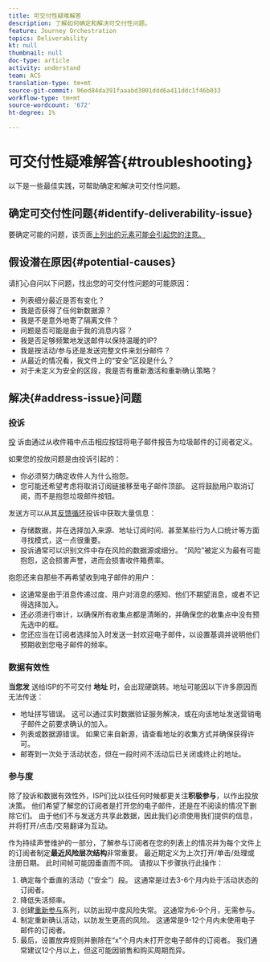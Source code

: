 ```yaml
---
title: 可交付性疑难解答
description: 了解如何确定和解决可交付性问题。
feature: Journey Orchestration
topics: Deliverability
kt: null
thumbnail: null
doc-type: article
activity: understand
team: ACS
translation-type: tm+mt
source-git-commit: 96ed84da391faaabd3001ddd6a411ddc1f46b033
workflow-type: tm+mt
source-wordcount: '672'
ht-degree: 1%

---
```



# 可交付性疑难解答{#troubleshooting}

以下是一些最佳实践，可帮助确定和解决可交付性问题。

## 确定可交付性问题{#identify-deliverability-issue}

要确定可能的问题，该页面[上列出的元素可能会引起您的注意。](/help/ongoing-monitoring.md)

<!--
Mailing or campaign metrics: unsubscribe, abuse complaint and/or bounce rates are higher than usual.
Subscriber activity: opens, clicks and/or transactions are lower than usual.
Seed accounts show filtered or non-delivered mailings.
-->

## 假设潜在原因{#potential-causes}

请扪心自问以下问题，找出您的可交付性问题的可能原因：

* 列表细分最近是否有变化？
* 我是否获得了任何新数据源？
* 我是不是意外地寄了隔离文件？
* 问题是否可能是由于我的消息内容？
* 我是否足够频繁地发送邮件以保持温暖的IP?
* 我是按活动/参与还是发送完整文件来划分邮件？
* 从最近的情况看，我文件上的“安全”区段是什么？
* 对于未定义为安全的区段，我是否有重新激活和重新确认策略？

## 解决{#address-issue}问题

### 投诉

[投](/help/metrics/complaints.md) 诉由通过从收件箱中点击相应按钮将电子邮件报告为垃圾邮件的订阅者定义。

如果您的投放问题是由投诉引起的：
* 你必须努力确定收件人为什么抱怨。
* 您可能还希望考虑将取消订阅链接移至电子邮件顶部。 这将鼓励用户取消订阅，而不是抱怨垃圾邮件按钮。

发送方可以从其[反馈循环](/help/transition-process/infrastructure.md#feedback-loops)投诉中获取大量信息：
* 存储数据，并在选择加入来源、地址订阅时间、甚至某些行为人口统计等方面寻找模式，这一点很重要。
* 投诉通常可以识别文件中存在风险的数据源或细分。 “风险”被定义为最有可能抱怨，这会损害声誉，进而会损害收件箱费率。

抱怨还来自那些不再希望收到电子邮件的用户：
* 这通常是由于消息传递过度、用户对消息的感知、他们不期望消息，或者不记得选择加入。
* 还必须进行审计，以确保所有收集点都是清晰的，并确保您的收集点中没有预先选中的框。
* 您还应当在订阅者选择加入时发送一封欢迎电子邮件，以设置基调并说明他们预期收到您电子邮件的频率。

### 数据有效性

**当您发** 送给ISP的不可交付 **地址** 时，会出现硬跳转。地址可能因以下许多原因而无法传送：
* 地址拼写错误。 这可以通过实时数据验证服务解决，或在向该地址发送营销电子邮件之前要求确认的加入。
* 列表或数据源错误。 如果它来自新源，请查看地址的收集方式并确保获得许可。
* 邮寄到一次处于活动状态，但在一段时间不活动后已关闭或终止的地址。

### 参与度

除了投诉和数据有效性外，ISP们比以往任何时候都更关注&#x200B;**积极参与**，以作出投放决策。 他们希望了解您的订阅者是打开您的电子邮件，还是在不阅读的情况下删除它们。 由于他们不与发送方共享此数据，因此我们必须使用我们提供的信息，并将打开/点击/交易翻译为互动。

作为持续声誉维护的一部分，了解参与订阅者在您的列表上的情况并为每个文件上的订阅者制定&#x200B;**最近风险层次结构**&#x200B;非常重要。 最近期定义为上次打开/单击/处理或注册日期。 此时间帧可能因垂直而不同。 请按以下步骤执行此操作：

1. 确定每个垂直的活动（“安全”）段。 这通常是过去3-6个月内处于活动状态的订阅者。
1. 降低失活频率。
1. 创建[重新参与](/help/additional-resources/re-engagement.md)系列，以防出现中度风险失常。 这通常为6-9个月，无需参与。
1. 制定重新确认活动，以防发生更高的风险。 这通常是9-12个月内未使用电子邮件的订阅者。
1. 最后，设置放弃规则并删除在“x”个月内未打开您电子邮件的订阅者。 我们通常建议12个月以上，但这可能因销售和购买周期而异。